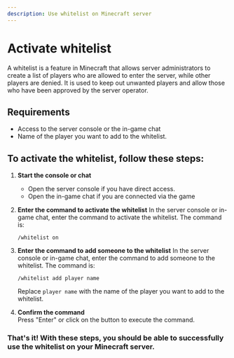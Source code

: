 ```yaml
---
description: Use whitelist on Minecraft server
---
```


# Activate whitelist

A whitelist is a feature in Minecraft that allows server administrators to create a list of players who are allowed to enter the server, while other players are denied. It is used to keep out unwanted players and allow those who have been approved by the server operator.

## Requirements

* Access to the server console or the in-game chat
* Name of the player you want to add to the whitelist.

## To activate the whitelist, follow these steps:

1. <b>Start the console or chat</b>
    * Open the server console if you have direct access.
    * Open the in-game chat if you are connected via the game

2. <b>Enter the command to activate the whitelist</b>
    In the server console or in-game chat, enter the command to activate the whitelist. The command is:
    ```
    /whitelist on
    ```

3. <b>Enter the command to add someone to the whitelist</b>
    In the server console or in-game chat, enter the command to add someone to the whitelist. The command is:
    ```
    /whitelist add player name
    ```
    Replace ``player name`` with the name of the player you want to add to the whitelist.

4. <b>Confirm the command</b><br>
    Press "Enter" or click on the button to execute the command.

### That's it! With these steps, you should be able to successfully use the whitelist on your Minecraft server.